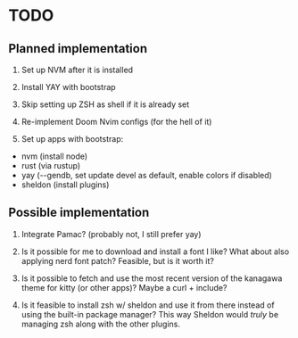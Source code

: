 # TODO

## Planned implementation

1. Set up NVM after it is installed

1. Install YAY with bootstrap

1. Skip setting up ZSH as shell if it is already set

1. Re-implement Doom Nvim configs (for the hell of it)

1. Set up apps with bootstrap:
  - nvm (install node)
  - rust (via rustup)
  - yay (--gendb, set update devel as default, enable colors if disabled)
  - sheldon (install plugins)

## Possible implementation

1. Integrate Pamac? (probably not, I still prefer yay)

1. Is it possible for me to download and install a font I like? What about also applying nerd font patch? Feasible, but is it worth it?

1. Is it possible to fetch and use the most recent version of the kanagawa theme for kitty (or other apps)? Maybe a curl + include?

1. Is it feasible to install zsh w/ sheldon and use it from there instead of using the built-in package manager? This way Sheldon would _truly_ be managing zsh along with the other plugins.

